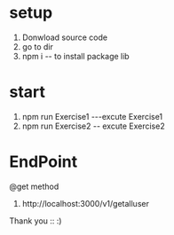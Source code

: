 # setup
1. Donwload source code
2. go to dir 
3. npm i -- to install package lib  

# start 
1. npm run Exercise1 ---excute  Exercise1
2. npm run Exercise2 -- excute  Exercise2

# EndPoint
@get method
1. http://localhost:3000/v1/getalluser 


Thank you :: :)
